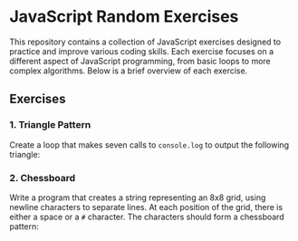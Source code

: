 # JavaScript Random Exercises

This repository contains a collection of JavaScript exercises designed to practice and improve various coding skills. Each exercise focuses on a different aspect of JavaScript programming, from basic loops to more complex algorithms. Below is a brief overview of each exercise.

## Exercises

### 1. Triangle Pattern
Create a loop that makes seven calls to `console.log` to output the following triangle:

### 2. Chessboard
Write a program that creates a string representing an 8x8 grid, using newline characters to separate lines. At each position of the grid, there is either a space or a `#` character. The characters should form a chessboard pattern:

